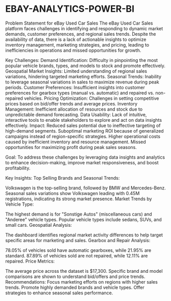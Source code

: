 # EBAY-ANALYTICS-POWER-BI

Problem Statement for eBay Used Car Sales
The eBay Used Car Sales platform faces challenges in identifying and responding to dynamic market demands, customer preferences, and regional sales trends. Despite the availability of data, there is a lack of actionable insights to optimize inventory management, marketing strategies, and pricing, leading to inefficiencies in operations and missed opportunities for growth.

Key Challenges:
Demand Identification: Difficulty in pinpointing the most popular vehicle brands, types, and models to stock and promote effectively.
Geospatial Market Insights: Limited understanding of regional sales variations, hindering targeted marketing efforts.
Seasonal Trends: Inability to leverage seasonal variations in sales to maximize revenue during peak periods.
Customer Preferences: Insufficient insights into customer preferences for gearbox types (manual vs. automatic) and repaired vs. non-repaired vehicles.
Pricing Optimization: Challenges in setting competitive prices based on bid/offer trends and average prices.
Inventory Management: Inefficient allocation of resources and stock due to unpredictable demand forecasting.
Data Usability: Lack of intuitive, interactive tools to enable stakeholders to explore and act on data insights effectively.
Impact:
Reduced sales potential due to ineffective targeting of high-demand segments.
Suboptimal marketing ROI because of generalized campaigns instead of region-specific strategies.
Higher operational costs caused by inefficient inventory and resource management.
Missed opportunities for maximizing profit during peak sales seasons.


Goal:
To address these challenges by leveraging data insights and analytics to enhance decision-making, improve market responsiveness, and boost profitability.

Key Insights:
Top Selling Brands and Seasonal Trends:

Volkswagen is the top-selling brand, followed by BMW and Mercedes-Benz.
Seasonal sales variations show Volkswagen leading with 0.45M registrations, indicating its strong market presence.
Market Trends by Vehicle Type:

The highest demand is for "Sonstige Autos" (miscellaneous cars) and "Anderee" vehicle types.
Popular vehicle types include sedans, SUVs, and small cars.
Geospatial Analysis:

The dashboard identifies regional market activity differences to help target specific areas for marketing and sales.
Gearbox and Repair Analysis:

78.05% of vehicles sold have automatic gearboxes, while 21.95% are standard.
87.89% of vehicles sold are not repaired, while 12.11% are repaired.
Price Metrics:

The average price across the dataset is $17,300.
Specific brand and model comparisons are shown to understand bid/offers and price trends.
Recommendations:
Focus marketing efforts on regions with higher sales trends.
Promote highly demanded brands and vehicle types.
Offer strategies to enhance seasonal sales performance.
